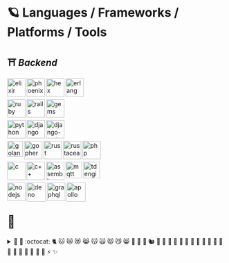 <!--
**aBaiLinrun/aBaiLinrun** is a ✨ _special_ ✨ repository because its `README.md` (this file) appears on your GitHub profile.

### Hi there 👋

Here are some ideas to get you started:

- 🔭 I’m currently working on ...
- 🌱 I’m currently learning ...
- 👯 I’m looking to collaborate on ...
- 🤔 I’m looking for help with ...
- 💬 Ask me about ...
- 📫 How to reach me: ...
- 😄 Pronouns: ...
- ⚡ Fun fact: ...

# Status

<img align="left" src="https://github-readme-stats.vercel.app/api/?username=aBaiLinrun&include_all_commits=true&count_private=true&show_icons=true&theme=onedark" />

<br /><br /><br />

<img align="left" src="https://github-readme-stats.vercel.app/api/top-langs/?username=aBaiLinrun&include_all_commits=true&langs_count=8&count_private=true&show_icons=true&theme=onedark" />

-->

# 🪐 Languages / Frameworks / Platforms / Tools <!-- ☄️ -->

## ⛩ _Backend_ <!-- 🗼 -->

<a href="https://elixir-lang.org" target="_blank" rel="noopener noreferrer">
  <img align="left" alt="elixir" height="42px" src="https://user-images.githubusercontent.com/38312944/140606330-8396333a-fc9e-442c-907d-13a94ee5686e.png" />
</a>

<a href="https://www.phoenixframework.org" target="_blank" rel="noopener noreferrer">
  <img align="left" alt="phoenix" height="42px" src="https://user-images.githubusercontent.com/38312944/140607082-6cff571e-4c84-404d-a5a0-da40d3c246b0.png" />
</a>

<a href="https://hex.pm" target="_blank" rel="noopener noreferrer">
  <img align="left" alt="hex" height="42px" src="https://user-images.githubusercontent.com/38312944/140612697-f60ee374-3e7d-4a06-97c5-194c28f6ed02.png" />
</a>

<a href="https://www.erlang.org" target="_blank" rel="noopener noreferrer">
  <img align="left" alt="erlang" height="42px" src="https://user-images.githubusercontent.com/38312944/140624241-79706995-ad59-4126-9608-e438f16762fd.png" />
</a>

<br /><br />

<a href="https://www.ruby-lang.org" target="_blank" rel="noopener noreferrer">
  <img align="left" alt="ruby" height="42px" src="https://user-images.githubusercontent.com/38312944/140607921-6807d127-5e05-4e67-bb0e-df9b6a179195.png" />
</a>

<a href="https://rubyonrails.org" target="_blank" rel="noopener noreferrer">
  <img align="left" alt="rails" height="42px" src="https://user-images.githubusercontent.com/38312944/140607165-44d87478-61cf-40f8-b037-8a1787ad1c6e.png" />
</a>

<a href="https://rubygems.org" target="_blank" rel="noopener noreferrer">
  <img align="left" alt="gems" height="42px" src="https://user-images.githubusercontent.com/38312944/140612711-1869228d-b40c-4d6a-9353-cd28bc873f9c.png" />
</a>

<br /><br />

<a href="https://www.python.org" target="_blank" rel="noopener noreferrer">
  <img align="left" alt="python" height="42px" src="https://user-images.githubusercontent.com/38312944/140606897-f461b853-f35e-4e83-8524-c39e35020199.png" />
</a>

<a href="https://www.djangoproject.com" target="_blank" rel="noopener noreferrer">
  <img align="left" alt="django" height="42px" src="https://user-images.githubusercontent.com/38312944/140607259-0d210743-1991-46e9-8066-2e09f01f187e.png" />
</a>

<a href="https://www.django-rest-framework.org" target="_blank" rel="noopener noreferrer">
  <img align="left" alt="django-rest" height="42px" src="https://user-images.githubusercontent.com/38312944/140611142-a8ee008f-6037-4a04-91bb-83823c95c3c5.png" />
</a>

<br /><br />

<a href="https://golang.org" target="_blank" rel="noopener noreferrer">
  <img align="left" alt="golang" height="36px" src="https://user-images.githubusercontent.com/38312944/140609645-7251e2bb-2c5f-4abf-8f46-2795e2ff4af5.png" />
  <img align="left" alt="gopher" height="42px" src="https://user-images.githubusercontent.com/38312944/140609653-43a432e6-164c-4896-9e50-3d4311a56fb6.png" />
</a>

<a href="https://www.rust-lang.org" target="_blank" rel="noopener noreferrer">
  <img align="left" alt="rust" height="42px" src="https://user-images.githubusercontent.com/38312944/140609490-90f278ed-c52b-4851-aba7-5190a8512fec.png" />
  <img align="left" alt="rustacean" height="42px" src="https://user-images.githubusercontent.com/38312944/140609512-74c6067f-6969-4375-a8ef-989980058313.png" />
</a>

<a href="https://www.php.net" target="_blank" rel="noopener noreferrer">
  <img align="left" alt="php" height="42px" src="https://user-images.githubusercontent.com/38312944/140609474-e6af14a0-6573-4db8-8e98-5dc311b483df.png" />
</a>

<br /><br />

<a href="https://www.iso.org/standard/74528.html" target="_blank" rel="noopener noreferrer">
  <img align="left" alt="c" height="42px" src="https://user-images.githubusercontent.com/38312944/140609919-3974dd99-af47-4362-ab51-ba35d7630c96.png" />
</a>

<a href="https://isocpp.org" target="_blank" rel="noopener noreferrer">
  <img align="left" alt="c++" height="42px" src="https://user-images.githubusercontent.com/38312944/140609929-9b929294-dc0c-4992-8c12-9c72cd7a62c5.png" />
</a>

<a href="https://en.wikipedia.org/wiki/Assembly_language" target="_blank" rel="noopener noreferrer">
  <img align="left" alt="assembly" height="42px" src="https://user-images.githubusercontent.com/38312944/140610078-71e1c7a1-96f5-4cee-b6b4-0b3b76983291.png" />
</a>

<a href="https://mqtt.org" target="_blank" rel="noopener noreferrer">
  <img align="left" alt="mqtt" height="38px" src="https://user-images.githubusercontent.com/38312944/140611844-403c6f35-6b47-4ec9-8733-bc6a5d729445.png" />
</a>

<a href="https://www.taosdata.com" target="_blank" rel="noopener noreferrer">
  <img align="left" alt="tdengine" height="38px" src="https://user-images.githubusercontent.com/38312944/140612142-fa04fcdf-daa3-47e8-bdfa-a9cdbbb68c69.png" />
</a>

<br /><br />

<a href="https://nodejs.org" target="_blank" rel="noopener noreferrer">
  <img align="left" alt="nodejs" height="42px" src="https://user-images.githubusercontent.com/38312944/140609061-9dc026d8-947a-4089-9cc8-a6b41b7f875b.png" />
</a>

<a href="https://deno.land" target="_blank" rel="noopener noreferrer">
  <img align="left" alt="deno" height="44px" src="https://user-images.githubusercontent.com/38312944/140609069-9d7844ee-afba-4885-b895-b98dcd4e23f3.png" />
</a>

<a href="https://graphql.org" target="_blank" rel="noopener noreferrer">
  <img align="left" alt="graphql" height="42px" src="https://user-images.githubusercontent.com/38312944/140615083-ba525895-3043-4014-b4e5-9a85f38cb3f8.png" />
</a>

<a href="https://www.apollographql.com" target="_blank" rel="noopener noreferrer">
  <img align="left" alt="apollo" height="44px" src="https://user-images.githubusercontent.com/38312944/140615088-7d88c33e-e5f3-4dfa-918d-9f9060cbacbc.png" />
</a>

<br /><br />

# 🗼 

<details>
  <summary> 🧧 🏮 :octocat: 🐈‍ 🐱 😿 😻 😹 😽 🙀 😾 😼 😸 🦊 🐯 🦁 🐿 🐙 🐇 🐰 🦑 🐁 🐹 🦀 🦄 🐡 🐋 🐳 🐘 🦕 🐾 🦎 🦋 🐣 🐥 🐤 ⚡️ ✨</summary>
  <br />

  <details>
    <summary>the story of mine: </summary>
    🧮 🩹 🧑 🚡 ✈️ ⚗️ 👽 🚑 🏺 ⚓ 👼 🐜 🍎 ♒ *️⃣ 🚛 🛰️ 👟 🏧 :atom: ⚛️ 🧑‍🚀 🛺 🥑 🪓 👶 🍼 🚼 🥓 🦡 🏸 🥯 🛄 🥖 ⚖️ 🩰 🎈 🗳️ 🎍 🍌 🪕 🏦 📊 💈 ⚾ :basecamp: :basecampy: 🧺 🏀 🦇 🛀 🛁 🔋 🎋 🏖️ 🐻 🦫 🛏️ 🐝 🍺 🍻 🪲 🔔 🧃 🚴 🚲 🚴‍♂️ 🚴‍♀️ 👙 🧢 🧢 ☣️ 🐦 🎂 🐗 ⛵ 💣 🦴 📖 🔖 📑 📚 💥 👢 💐 🏹 🙇‍♂️ 🙇‍♀️ 🥣 🎳 :bowtie: 🥊 🧠 🍞 🤱 🧱 🌉 💼 🥦 💔 🧹 💡 🌯 🚌 🕴️ 🚏 👤 👥 🚐 🚍 🚎 🧈 🌵 🍰 🤙 📲 🐫 📷 📸 🏕️ 🕯️ 🍬 🥫 🛶 🚗 🚙 🗃️ 📇 🗂️ 🎠 🥕 💳 💿 ⛓️ 🪑 🍾 🧀 🍒 🌸 ♟️ 🌰 🚸 🐿️ 🍫 🥢 ⛪ 🎪 🌇 🌆 🏙️ 🗜️ 👏 🎬 🧗 🧗‍♂️ 🧗‍♀️ 🥂 📕 🔐 🌂 ☁️ 🌤️ 🤡 🧥 🍸 🥥 ☕ ⚰️ 🥶 💥 ☄️ 🧭 💻 🖱️ 🖥️ 🎊 🚧 🏗️ 👷 👷‍♂️ 👷‍♀️ 🎛️ 🏪 🧑‍🍳 🍪 👮 🌽 🛋️ 👫 💑 👩‍❤️‍💋‍👨 🐮 🐄 🤠 🦀 🖍️ 🌙 🦗 🏏 🐊 🥐 🤞 🎌 ⚔️ 👑 🔮 🥒 🥤 🧁 💘 🥌 ➰ 🍛 🍮 🥩 🌀 🗡️ 💃 🍡 🕶️ 🎯 💨 🐪 🌳 🦌 🏬 🏚️ 🏜️ 🏝️ 🕵️ 💠 🤿 🪔 💫 🧬 🎎 🐬 🚪 🍩 🕊️ 🐉 🐲 👗 🤤 🩸 💧 🥁 🛢️ 🦆 🥟 📀 🥪 🦅 👂 🦻 🌍 🥚 🍆 🔌 :electron: 🐘 🧝 🧝‍♀️ 📧 ✉️ 📩 💶 🏰 🏤 🇪🇺 🌲 ❗ 🤯 😑 👁️ 👁️‍🗨️ 👓 👀 🤧 🤦 👊 🏭 🧑‍🏭 🧚 🧚‍♂️ 🧚‍♀️ 🍂 🧆 🧑‍🌾 📠 :feelsgood: 🐾 🕵️‍♀️ 🎡 ⛴️ 🔥 🚒 🧯 🧨 🧑‍🚒 🎆 👨‍🚒 👩‍🚒 🌙 🌓 🌛 🌕 🌝 🌗 🌜 🌔 🥮 🌑 🌚 🌘 🌖 🌒 🌔 🐡 🐟 🍥 🎣 🐠 ✊ 🎏 🦩 🔦 🥿 ⚜️ 🛬 🛫 🐬 💾 🎴 🥏 🛸 🦶 🏈 👣 🍴 🥠 ⛲ 🖋️ 🍀 🦊 🍳 🍤 🍟 🐸 🖕 ⚱️ 🗻 🥬 🎲 🧄 ⚙️ 💎 🧞 🧞‍♂️ 🧞‍♀️ 👻 🎁 💝 🦒 👧 🌐 🧤 🥅 🐐 🥽 ⛳ 🏌️ 🦍 👺 🍇 🥗 💂 💂‍♂️ 💂‍♀️ 🎸 🔫 💇 🍔 🔨 ⚒️ 🛠️ 🐹 ☘️ 👜 🤾 💩 #️⃣ 🧑‍⚕️ 🙉 ❤️ 💟 💗 😘 ❗ ❣️ ➖ ✖️ ➕ 🦔 🚁 🌿 👠 🌺 🔆 🥾 🛕 🦛 🎣 🀄 🔪 🕳️ 🍯 🐝 🐴 🏇 📯 🐎 🩳 🏥 🌶️ 🌭 🏨 ♨️ 🏩 ⌛ ⏳ 🏚️ 🏠 🏡 🏘️ 📌 📍 🤗 😯 🪂 🏆 🍨 🧊 🏒 ⛸️ 🍦 🆔 🉐 👿 😇 📥 📨 ♾️ 💁 ℹ️ 📱 🥝 🔯 🪔 🎃 🏯 👺 👹 👖 🧩 🕹️ 🧑‍⚖️ 🤹 🕋 🦘 :neckbeard: 🖲️ 🔑 ⌨️ 🔟 🪁 🧎‍♂️ 🧎 🧎‍♀️ 🔪 🐨 🌌 🗼 🥼 🏷️ 🥍 🧆 🎏 🐞 🏮 🦙 💡 🏑 🛅 🤛 🗨️ 👈 🦵 🍋 🐆 🎚️ 🧴 💌 :trollface: 🐺 🛎️ 🚈 🔗 🦁 👄 💄 🍭 🧘 🦞 🔒 🔏 ➿ 🔊 📢 🤟 🔅 ⛽ 🕰️ 🎎 💗 🔣 💞 🤥 🔍 🧙 🧙‍♂️ 🧙‍♀️ 👨‍🎨 👨‍🚀 👨‍🌾 👨‍⚕️ 👨‍🦯 🍊 🥭 👞 🕰️ 🦽 💆 💆‍♂️ 💆‍♀️ 🧜‍♀️ 🧜‍♂️ 🧉 🍖 👨‍🔧 🧑‍🔧 🦾 🦿 👩‍🔧 🎖️ 🏅 ⚕️ 📣 🍈 📝 🤼‍♂️ 🕎 🚹 🍜 🤘 🚇 🦠 🇫🇲 🎤 🔬 🎙️ 🖕 🥛 🌌 🚐 💽 📴 🤑 💸 💰 🐒 🐵 🧐 🚝 🎓 🕌 🦟 👨‍🦼 🛥️ 🛵 🏍️ 🦼 🛣️ 🚂 🗻 ⛰️ 🚠 🚞 🏔️ 🌄 🐭 🐁 🎥 🗿 🏺 🤶 🩱 🤲 🇧🇲 💪 🍄 🎹 🎵 🎼 😒 🔇 🧿 💅 📛 🤢 👔 🤓 🙅‍♂️ 🙅 🙅‍♀️ 🌃 🪕 🛶 😶 👘 🥾 🛴 👃 📓 📔 🎶 🗒️ 🌇 🌅 🌄 🍱 🔩 🥜 🧧 👾 📉 🤪 🚘 🌊 :octocat: 🐙 🍢 🥿 👞 👞 👟 🩰 🏢 🧑‍💼 ☣️ 🛢️ ✴️ 📽️ 🈁 🆗 👌 🙆‍♂️ 🙆 🙆‍♀️ 🗝️ 🧓 👴 👵 🕉️ 🧅 🦴 1️⃣ 🩱 🚘 🚍 🚔 🚖 📖 📂 👐 😮 ☂️ 🍊 🦧 📙 🦦 📤 🦉 🐂 🦪 🥴 📰 🗞️ 📎 🖇️ 🧻 📦 📄 📃 📟 🍝 🖌️ 🌴 🤲 🥞 🐼 🗾 🥘 ⛱️ 🦜 🪂 〽️ ⛅ 🥳 🛳️ 🛂 ♟️ 🐾 📋 🧁 🍿 🍑 🦚 🥜 🍐 🙊 🖊️ 📝 ✏️ 🐧 😔 🧑‍🤝‍🧑 🎭 😣 🧑‍🦲 🧔 🤺 👰 🧖 💁 ⛏️ 🥧 🐷 🐖 🐽 💊 🧑‍✈️ 👩‍✈️ 🤏 🍍 🏓 📌 📍 🧷 🦂 🏴‍☠️ ♓ 🍕 🍽️ 🥺 🐿️ 🥣 😞 🏤 🚓 🐩 💩 🥄 🍿 🏣 📯 📮 🚩 🥔 🍠 👝 🍗 💷 😡 😾 🤐 🙏 📿 🤰 🥨 🤴 👸 🖨️ 🦯 👩‍🦯 🚁 👊 👛 📌 📈 ⏱️ 💾 😪 ❓ 🦀 🐰 🐇 🦝 🐎 🏎️ 📻 🔘 ☢️ 😡 🚈 🚝 🚞 🚃 🛤️ 🚟 🌈 🏳️‍🌈 🤨 🖼️ 🐏 🍜 🚊 🐀 🪒 🧾 ♻️ 📞 🚗 🧧 ☺️ 😌 🥖 🎗️ ⛑️ 🥨 ㊙️ 🇷🇪 🎆 🦖 ❕ ❔ 🇻🇮 🦏 🔌 🎀 🍚 🌾 🍚 🍙 🍘 🎑 🗯️ 💍 🪐 🤖 🚀 🤣 🙄 🧻 🎢 👑 🐓 🌹 🏵️ 🚨 🎠 📍 🚣 🚣‍♂️ 🚣‍♀️ 🛩️ 🎽 🎨 🏉 🏃 🏃 🏃‍♂️ 🏃‍♀️ 🐕‍🦺 🔮 🍛 👩‍🏭 🧷 🦺 ⛵ 🍶 🧂 🥗 🖖 ☠️ ⚖️ 🧣 🏫 🎒 🧑‍🔬 ✂️ 👩‍🔬 🥏 🦂 😱 🙀 📜 👎 💺 🙈 🌱 🤳 🐕‍🦺 😆 :feelsgood: 🥘 ☘️ 🦈 🍧 🐑 🐚 🛡️ ⛩️ 🚢 :shipit: 👕 💩 🤫 🍣 👕 👞 👞 🛍️ 🛒 🩳 🚿 🍤 🦐 🤷 🤷‍♀️ 🤫 📶 🧑‍🎤 6️⃣ 🔯 🛑 🚟 👩‍🎤 🙃 *️⃣ 🧺 🏀 🛹 🎿 ⛷️ 💀 ☠️ 🦨 🗑️ 🛷 😴 😴 🛌 😪 🙁 🙂 🎚️ 🎰 🦥 🛩️ 😙 🙂 😄 😸 😃 😺 🥰 😈 😏 😼 😅 🚬 🏔️ 🐌 🐍 🤧 🏂 ❄️ ⛄ ☃️ 🧼 😭 ⚽ 🧦 🥎 🔜 🧔 🆘 🔉 🧍 👾 ♠️ 🍝 ❇️ 🎇 ✨ 💖 🔈 🗣️ 💬 🚤 :suspect: 🚟 🕷️ 🕸️ 🗓️ 🗒️ 🧽 🥄 🦑 🌼 🏟️ ⭐ 🍮 🌟 ☪️ ✡️ 🤩 🌠 🚉 🗽 🚂 🩺 🍲 🗑️ 😲 🚏 🏪 ⏱️ 📏 🚧 🏗️ 🍓 👩‍🚀 😛 😝 😜 🧑‍🎓 🎙️ 🥙 👩‍🎓 🌇 🌆 🕶️ ⛅ 🌥️ 🌦️ 🌤️ 🌞 🌻 😎 ☀️ 🌅 🌄 🦸 🦸‍♂️ 🦸‍♀️ 🦹 🦹‍♂️ 🦹‍♀️ 👍 🏄 🏄‍♂️ 🏄‍♀️ 🍣 🚟 🦢 😓 💦 😅 🍠 🩱 🩲 🏊 🏊‍♂️ 🏊‍♀️ 🕍 💉 🌮 🎉 🎋 🍊 ♉ 🚕 🌭 🍵 🧑‍🏫 👩‍🏫 🧑‍💻 🧸 ☎️ 📞 🔭 🎪 🎾 ⛺ 🧪 ☑️ 🎂 🌡️ 🤔 💭 🧵 🦷 👩‍⚕️ 🧕 👩‍🦯 👳‍♀️ 👚 🤐 🕹️ 🎫 🎟️ :bowtie: 👔 🛰️ 🐯 🐅 🚀 ⏲️ 😫 🏯 ™️ :atom: 🚽 🗼 🍅 👅 🧰 🦷 🔝 🎩 🌪️ 🚜 👣 💗 🚜 🚥 🚋 🚆 🚊 🚦 📐 🔱 😤 🎛️ 🚎 :trollface: 🏆 🍹 🐠 🚚 🎺 👕 🌵 🌷 🥃 🦃 🐢 📺 🤸 💕 🥨 ☔ 🔞 🦄 🔓 🆙 🙃 🩹 ✌️ 🧛 🧛‍♂️ 🧛‍♀️ 🚦 📼 📳 📹 🎮 🎻 ♍ 🌋 🏐 🤮 🆚 🖖 👋 〰️ 🧃 🇻🇦 🧇 🚶 🚶‍♂️ 🥣 🎳 🦉 🚶‍♀️ 🌘 🌖 ⚠️ 🗑️ ⌚ ⏱️ 🐃 🤽 🍉 🤽‍♀️ 👋 〰️ 😩 😰 💒 🏋️ 🏋️‍♂️ 🏋️‍♀️ 🚿 💮 🥀 🐡 🐡 🐟 🍥 🎣 🐠 🐳 🐋 ☸️ ♿ 🎡 🔳 🥀 🎐 🌬️ 🍷 😉 🧕 👩‍🦯 ⛄ ☃️ 🥱 🐺 🚺 🥴 🗺️ 😟 🔧 🤼 ✍️ 🥊 🗃️ 📇 🗂️ 💱 🦊 🥡 ❌ 🧶 🥱 💴 🪀 😋 🤪 ⚡ 🦓 0️⃣ 🤐 🧟 🧟‍♂️ 🧟‍♀️ 💤
  </details>

## 🎏 _Frontend_ <!-- 🎎 -->

<a href="https://www.typescriptlang.org" target="_blank" rel="noopener noreferrer">
  <img align="left" alt="typescript" height="42px" src="https://user-images.githubusercontent.com/38312944/140606619-2deb981a-1f71-4d98-9e49-feaee46d1178.png" />
</a>

<a href="https://www.ecma-international.org/publications-and-standards/standards/ecma-262" target="_blank" rel="noopener noreferrer">
  <img align="left" alt="javascript" height="42px" src="https://user-images.githubusercontent.com/38312944/140606718-32b56d86-2a7e-4776-91c3-eeb339407055.png" />
</a>

<a href="https://www.npmjs.com" target="_blank" rel="noopener noreferrer">
  <img align="left" alt="npm" height="42px" src="https://user-images.githubusercontent.com/38312944/140612783-f189de7d-d419-484c-97b1-7f73993bcf13.png" />
</a>

<br /><br />

<a href="https://reactjs.org" target="_blank" rel="noopener noreferrer">
  <img align="left" alt="react" height="42px" src="https://user-images.githubusercontent.com/38312944/140608184-ac4f8eb1-4dce-4ff0-b537-9dd1f846c56c.png" />
</a>

<a href="https://redux.js.org" target="_blank" rel="noopener noreferrer">
  <img align="left" alt="redux" height="42px" src="https://user-images.githubusercontent.com/38312944/140608224-df9e751a-af8b-4d58-8043-a43c151b4660.png" />
</a>

<a href="https://redux-saga.js.org" target="_blank" rel="noopener noreferrer">
  <img align="left" alt="redux-saga" height="42px" src="https://user-images.githubusercontent.com/38312944/140608192-ba603f96-eff3-4756-93eb-814b4a71f068.png" />
</a>

<br /><br />

<a href="https://vuejs.org" target="_blank" rel="noopener noreferrer">
  <img align="left" alt="vuejs" height="42px" src="https://user-images.githubusercontent.com/38312944/140608825-c794fe64-1819-48e8-a136-78ceb065c329.png" />
</a>

<a href="https://nuxtjs.org" target="_blank" rel="noopener noreferrer">
  <img align="left" alt="nuxt" height="42px" src="https://user-images.githubusercontent.com/38312944/140608306-bfeb933d-3bc3-4a16-b66d-520a3fe3e126.png" />
</a>

<a href="https://nextjs.org" target="_blank" rel="noopener noreferrer">
  <img align="left" alt="nextjs" height="42px" src="https://user-images.githubusercontent.com/38312944/140608270-67752b2c-1bb5-4df1-9262-ddd1e26b7124.png" />
</a>

<br /><br />

<a href="https://svelte.dev" target="_blank" rel="noopener noreferrer">
  <img align="left" alt="svelte" height="42px" src="https://user-images.githubusercontent.com/38312944/140608325-89b90d3a-eeda-478c-b3d7-08e8c5d66912.png" />
</a>

<a href="https://elm-lang.org" target="_blank" rel="noopener noreferrer">
  <img align="left" alt="elm" height="42px" src="https://user-images.githubusercontent.com/38312944/140625556-1f60563e-563a-4ac0-8c26-6842015a0d3e.png" />
</a>

<br /><br /><br />

<!-- ###### 🐶 🐕 🐩 🦮 🐕‍🦺 🐺 🐗 -->

## 🎐 _Application_ <!-- 🎈 -->

<a href="https://kotlinlang.org" target="_blank" rel="noopener noreferrer">
  <img align="left" alt="kotlin" height="36px" src="https://user-images.githubusercontent.com/38312944/140609307-0f8832f1-5dfb-46d0-b841-2fe1b9372c7f.png" />
</a>

<a href="https://www.swift.org" target="_blank" rel="noopener noreferrer">
  <img align="left" alt="swift" height="42px" src="https://user-images.githubusercontent.com/38312944/140609298-524cd1d9-04e8-4fbb-a68b-d64d54ad92ff.png" />
</a>

<br /><br /><br />

<!-- ###### 🐱 🐈 🐯 🐅 🐆 🦁 🦊 🐻 🐼 🐨 -->

## 📦 _Database_ <!-- ⚰️ -->

<a href="https://www.mongodb.com" target="_blank" rel="noopener noreferrer">
  <img align="left" alt="mongodb" height="42px" src="https://user-images.githubusercontent.com/38312944/140611635-61b22261-e7a9-4f0c-a682-3d7b2a74759b.png" />
</a>

<a href="https://www.mangodb.io" target="_blank" rel="noopener noreferrer">
  <img align="left" alt="mangodb" height="42px" src="https://user-images.githubusercontent.com/38312944/140624941-d7100162-6028-4fa4-b1b5-dd7d80e337b8.jpeg" />
</a>

<a href="https://redis.io" target="_blank" rel="noopener noreferrer">
  <img align="left" alt="redis" height="42px" src="https://user-images.githubusercontent.com/38312944/140629056-3a154676-5dfb-40c5-ab9c-5db8b89e687f.png" />
</a>

<a href="https://www.mysql.com" target="_blank" rel="noopener noreferrer">
  <img align="left" alt="mysql" height="42px" src="https://user-images.githubusercontent.com/38312944/140624956-0c62fb3a-af94-4be6-a5f4-8ad4399631de.png" />
</a>

<a href="https://www.postgresql.org" target="_blank" rel="noopener noreferrer">
  <img align="left" alt="postgresql" height="42px" src="https://user-images.githubusercontent.com/38312944/140611759-244f85c8-c0e3-45bf-a736-f2c715a557a5.png" />
</a>

<br /><br /><br />

<!-- ###### 🐭 🐹 🐁 🐀 🍏 🍎 🍐 🍊 🍋 🍌 🍉 🍇 🍓 🍈 🍒 🍑 🥭 🍍 🥥 🥝 -->

## 🕋 _Cloud Data Warehouse & Hosting & ETL(Extract,Transform,Load)_

<a href="https://clickhouse.com" target="_blank" rel="noopener noreferrer">
  <img align="left" alt="clickhouse" height="35px" src="https://user-images.githubusercontent.com/38312944/140630994-cd23f261-6f8b-4e00-b386-680f8ec9214e.png" />
</a>

<a href="https://www.snowflake.com" target="_blank" rel="noopener noreferrer">
  <img align="left" alt="snowflake" height="35px" src="https://user-images.githubusercontent.com/38312944/140630962-c6882122-a7d1-414b-b515-7ac9d575ec52.png" />
</a>

<a href="https://pingcap.com" target="_blank" rel="noopener noreferrer">
  <img align="left" alt="tidb" height="35px" src="https://user-images.githubusercontent.com/38312944/140631071-4172c381-0546-4e33-99b2-b9fdaf3cda4d.png" />
</a>

<a href="https://panoply.io" target="_blank" rel="noopener noreferrer">
  <img align="left" alt="panoply" height="35px" src="https://user-images.githubusercontent.com/38312944/140631485-37d01bfc-202a-4929-9801-1f9bbbf307d1.png" />
</a>

<a href="https://www.digitalocean.com" target="_blank" rel="noopener noreferrer">
  <img align="left" alt="digitalocean" height="35px" src="https://user-images.githubusercontent.com/38312944/140631157-35197550-0980-4587-8f28-b34d46a7996b.png" />
</a>

<br /><br /><br />

<!-- ###### 🐰 🐇 🍅 🍆 🥑 🥦 🥬 🥒 🌶 🌽 🥕 🧄 🧅 🥔 🍠 -->

## 👁️‍🗨️ _Data Anslytics & Visualization_ <!-- 🔮 -->

<a href="https://julialang.org" target="_blank" rel="noopener noreferrer">
  <img align="left" alt="julia" height="42px" src="https://user-images.githubusercontent.com/38312944/140623466-355f8823-a80c-434a-9f9a-61a9f3050c47.png" />
</a>

<a href="https://www.r-project.org" target="_blank" rel="noopener noreferrer">
  <img align="left" alt="r" height="42px" src="https://user-images.githubusercontent.com/38312944/140609897-aeae4f6e-08f2-4b0c-98af-cd898c367780.png" />
</a>

<a href="https://www.python.org" target="_blank" rel="noopener noreferrer">
  <img align="left" alt="python" height="42px" src="https://user-images.githubusercontent.com/38312944/140606897-f461b853-f35e-4e83-8524-c39e35020199.png" />
</a>

<a href="https://pandas.pydata.org/" target="_blank" rel="noopener noreferrer">
  <img align="left" alt="pandas" height="42px" src="https://user-images.githubusercontent.com/38312944/140628640-85f7d66f-37d7-45bb-89af-79d65cdbf6dd.png" />
</a>

<a href="https://jupyter.org" target="_blank" rel="noopener noreferrer">
  <img align="left" alt="jupyter" height="42px" src="https://user-images.githubusercontent.com/38312944/140628212-df4d448e-00f9-46e7-9b5c-5a1c75be28a7.png" />
</a>

<a href="https://www.mathworks.com/products/matlab.html" target="_blank" rel="noopener noreferrer">
  <img align="left" alt="matlab" height="42px" src="https://user-images.githubusercontent.com/38312944/140627661-acf20929-8b41-47ce-af3d-6d60b19b4332.png" />
</a>

<br /><br />

<a href="https://cloud.google.com/bigquery" target="_blank" rel="noopener noreferrer">
  <img align="left" alt="big-query" height="42px" src="https://user-images.githubusercontent.com/38312944/140611515-f0eb58d3-56e8-4b57-b97d-20e9c6c465a5.png" />
</a>

<a href="https://www.elastic.co" target="_blank" rel="noopener noreferrer">
  <img align="left" alt="elasticsearch" height="42px" src="https://user-images.githubusercontent.com/38312944/140611519-b7c5345e-55f2-40f1-b12d-2d1a65f00cc8.png" />
</a>

<a href="https://www.metabase.com" target="_blank" rel="noopener noreferrer">
  <img align="left" alt="metabase" height="42px" src="https://user-images.githubusercontent.com/38312944/140614340-3ce4dedd-328d-4684-acce-01e71fab529a.png" />
</a>

<br /><br /><br />

<!-- ###### 🐷 🐖 🐽 🐴 🦄 🐎 🦓 🐮 🐃 🐂 🐄 🐏 🐑 🐐 🦙 🦌 -->

## 👾 _Machine Learning_ 🔮🧙🏼‍♂️⚗️

<a href="https://scikit-learn.org" target="_blank" rel="noopener noreferrer">
  <img align="left" alt="scikit-learn" height="42px" src="https://user-images.githubusercontent.com/38312944/140610144-558e29ba-4c3f-413d-83e8-e63e0d6793bf.png" />
</a>

<a href="https://www.tensorflow.org" target="_blank" rel="noopener noreferrer">
  <img align="left" alt="tensorflow" height="42px" src="https://user-images.githubusercontent.com/38312944/140628467-d83aeaa1-7cba-44b0-ac69-f462ced13f04.png" />
</a>

<a href="https://pytorch.org" target="_blank" rel="noopener noreferrer">
  <img align="left" alt="pytorch" height="42px" src="https://user-images.githubusercontent.com/38312944/140628469-8fb7aac0-02aa-4ef9-98b5-7ba4a2ddfa38.png" />
</a>

<a href="https://keras.io" target="_blank" rel="noopener noreferrer">
  <img align="left" alt="keras" height="42px" src="https://user-images.githubusercontent.com/38312944/140628505-0acd771b-ca23-40d3-ab40-fe4aa280fba5.png" />
</a>

<br /><br />

<a href="https://xgboost.ai" target="_blank" rel="noopener noreferrer">
  <img align="left" alt="xgboost" height="42px" src="https://user-images.githubusercontent.com/38312944/140628547-02882e25-2c3c-4a48-a003-aa1be4e3d855.png" />
</a>

<a href="https://lightgbm.readthedocs.io/en/latest" target="_blank" rel="noopener noreferrer">
  <img align="left" alt="lightgbm" height="42px" src="https://user-images.githubusercontent.com/38312944/140628585-6c6012cf-2110-4815-951b-b24bb88c2508.png" />
</a>

<a href="https://radimrehurek.com/gensim" target="_blank" rel="noopener noreferrer">
  <img align="left" alt="gensim" height="42px" src="https://user-images.githubusercontent.com/38312944/140628798-d89f495c-9a47-4948-ad68-3f6a3c75bab3.png" />
</a>

<a href="https://spacy.io" target="_blank" rel="noopener noreferrer">
  <img align="left" alt="spacy" height="42px" src="https://user-images.githubusercontent.com/38312944/140628801-de5ae861-e20f-4090-8a28-5b66dfe7d190.png" />
</a>

<br /><br /><br />

<!-- ###### 🦝 🦨 🦡 🦦 🦥 🐿 🦔 🐾 -->

## 🧬 _Container Orchestration & Configuration Automation_

<a href="https://www.terraform.io" target="_blank" rel="noopener noreferrer">
  <img align="left" alt="terraform" height="42px" src="https://user-images.githubusercontent.com/38312944/140612304-4177d615-efdf-4c3f-a68c-e6da6e6c01ee.png" />
</a>

<a href="https://kubernetes.io" target="_blank" rel="noopener noreferrer">
  <img align="left" alt="kubernetes" height="42px" src="https://user-images.githubusercontent.com/38312944/140610611-3ece05a9-3c75-43bc-a7d2-9c81df67c404.png" />
</a>

<a href="https://helm.sh" target="_blank" rel="noopener noreferrer">
  <img align="left" alt="helm" height="42px" src="https://user-images.githubusercontent.com/38312944/140612676-517b908b-5f3b-4824-927b-3f6b4ccd7c0a.png" />
</a>

<a href="https://www.docker.com" target="_blank" rel="noopener noreferrer">
  <img align="left" alt="docker" height="42px" src="https://user-images.githubusercontent.com/38312944/140610635-a02899e5-4b74-42b5-91aa-c625adbd9874.png" />
</a>

<br /><br /><br />

<!-- ###### 🐘 🦛 🦏 🐪 🐫 🦒 🦘 -->

## 🗻 _Cloud Infrastructure_ ☁️

<a href="https://aws.amazon.com" target="_blank" rel="noopener noreferrer">
  <img align="left" alt="aws" height="35px" src="https://user-images.githubusercontent.com/38312944/140612998-5c976740-dedc-471b-9b36-64a7759e0421.png" />
  <img align="left" alt="amazon-web-services" height="35px" src="https://user-images.githubusercontent.com/38312944/140613393-e6da5736-18f9-4271-a765-fdf436d80d6b.png" />
</a>

<a href="https://azure.microsoft.com" target="_blank" rel="noopener noreferrer">
  <img align="left" alt="azure" height="35px" src="https://user-images.githubusercontent.com/38312944/140613336-65848346-02a6-483e-a375-2524331d8ec1.png" />
</a>

<a href="https://cloud.google.com/gcp" target="_blank" rel="noopener noreferrer">
  <img align="left" alt="gcp" height="35px" src="https://user-images.githubusercontent.com/38312944/140612996-583799dc-956a-465a-9b47-f83ebaeed1c7.png" />
</a>

<br /><br /><br />

<!-- ###### 🐵 🙈 🙉 🙊 🐒 🦍 🦧 -->

## 🏗️ _CI/CD & Building & Testing & Deploying & Automation_

<a href="https://www.jenkins.io" target="_blank" rel="noopener noreferrer">
  <img align="left" alt="jenkins" height="35px" src="https://user-images.githubusercontent.com/38312944/140616580-40270d36-6189-4305-b0e7-3e95cb561fab.png" />
</a>

<a href="https://circleci.com" target="_blank" rel="noopener noreferrer">
  <img align="left" alt="cicleci" height="35px" src="https://user-images.githubusercontent.com/38312944/140613594-024814a0-49c8-4c95-b23f-ef2efa1e62c2.png" />
</a>

<br /><br /><br />

<!-- ###### 🐉 🐲 🦖 🦕 -->

## 🧪 _End2End Automation Testing_ 🧫

<a href="https://www.selenium.dev" target="_blank" rel="noopener noreferrer">
  <img align="left" alt="selenium" height="35px" src="https://user-images.githubusercontent.com/38312944/140626221-ea7e7a15-df8c-459c-bdb2-07e87a203b66.png" />
</a>

<a href="https://autify.com" target="_blank" rel="noopener noreferrer">
  <img align="left" alt="autify" height="35px" src="https://user-images.githubusercontent.com/38312944/140615903-49527775-2bd3-41d7-b3a5-86911bc7a70d.png" />
</a>

<a href="https://www.mabl.com" target="_blank" rel="noopener noreferrer">
  <img align="left" alt="mabl" height="35px" src="https://user-images.githubusercontent.com/38312944/140625207-b9de61f1-8cd8-407a-b3b0-f9b2edbda6bf.png" />
</a>

<br /><br /><br />

<!-- ###### 🦠🩸💉💊🩺🩹🕳🔬🧿🏺⚱️🚬🛡⚔️🗡🔪🪓⚙️🔩⛏🛠⚒🔨🔧🧰🔦🧨💣⛓🧱 -->

## 😈 _Chaos Engineering_ 👹 🎴

<a href="https://netflix.github.io/chaosmonkey" target="_blank" rel="noopener noreferrer">
  <img align="left" alt="chaosmonkey" height="35px" src="https://user-images.githubusercontent.com/38312944/140627401-8b059385-684f-4aea-b8a0-8b3e782a4a74.png" />
</a>

<a href="https://www.gremlin.com" target="_blank" rel="noopener noreferrer">
  <img align="left" alt="gremlin" height="35px" src="https://user-images.githubusercontent.com/38312944/140627406-f3cb9d06-04a6-48f6-828d-57fecd7620cc.png" />
</a>

<a href="https://chaos-mesh.org" target="_blank" rel="noopener noreferrer">
  <img align="left" alt="chaos-mesh" height="35px" src="https://user-images.githubusercontent.com/38312944/140627402-fdad6ecd-741c-4607-82e2-431cd1c63658.png" />
</a>

<br /><br />

<a href="https://litmuschaos.io" target="_blank" rel="noopener noreferrer">
  <img align="left" alt="litmuschaos" height="35px" src="https://user-images.githubusercontent.com/38312944/140627458-1e58223f-550a-487f-b29e-ce216ab23ed7.png" />
</a>

<a href="https://github.com/chaosblade-io/chaosblade" target="_blank" rel="noopener noreferrer">
  <img align="left" alt="chaosblade" height="35px" src="https://user-images.githubusercontent.com/38312944/140627475-e732a4ae-99a9-4486-be14-e6e84c864b76.png" />
</a>

<a href="https://istio.io" target="_blank" rel="noopener noreferrer">
  <img align="left" alt="istio" height="35px" src="https://user-images.githubusercontent.com/38312944/140627521-c14e69d9-e378-4a9f-96de-58340111d054.png" />
</a>

<br /><br />

<a href="https://www.robustintelligence.com" target="_blank" rel="noopener noreferrer">
  <img align="left" alt="robust-intelligence" height="35px" src="https://user-images.githubusercontent.com/38312944/140616535-89c11331-e639-4cb4-ac60-23e2817ab53a.png" />
</a>

<br /><br /><br />

<!-- ###### 🦑 🦐 🦞 🦀 🐡 🐠 🐟 🐬 🐳 🐋 🦈 -->

## :octocat: _git & Repository_ 🐈🙀🐙 🦊

<a href="https://git-scm.com" target="_blank" rel="noopener noreferrer">
  <img align="left" alt="git" height="35px" src="https://user-images.githubusercontent.com/38312944/140626746-5687dcd9-f3e5-4eed-aaee-c417901deb59.png" />
</a>

<a href="https://www.github.com" target="_blank" rel="noopener noreferrer">
  <img align="left" alt="github" height="35px" src="https://user-images.githubusercontent.com/38312944/140626663-d358846e-0259-428b-ac30-ad1d2166f38a.png" />
</a>

<a href="https://about.gitlab.com" target="_blank" rel="noopener noreferrer">
  <img align="left" alt="gitlab" height="35px" src="https://user-images.githubusercontent.com/38312944/140626664-27c13aa2-2775-40ad-a4ef-8ff3261ed746.png" />
</a>

<br /><br /><br />

<!-- ###### 🐝 🐛 🦋 🐌 🐞 🐜 🦟 🦗 🕷 🕸 -->

## 🐧 _Linux Distribution_ 🐮

<a href="https://www.kernel.org" target="_blank" rel="noopener noreferrer">
  <img align="left" alt="linux" height="42px" src="https://user-images.githubusercontent.com/38312944/140623830-2937df42-2034-4c8d-baf6-5f10e6948e26.jpeg" />
</a>

<a href="https://www.linuxfromscratch.org" target="_blank" rel="noopener noreferrer">
  <img align="left" alt="linux-from-scratch" height="42px" src="https://user-images.githubusercontent.com/38312944/140623686-01036bf5-11c2-407f-bbac-66dfcbcd29ba.png" />
</a>

<a href="https://www.debian.org" target="_blank" rel="noopener noreferrer">
  <img align="left" alt="debian" height="42px" src="https://user-images.githubusercontent.com/38312944/140623836-236dd945-95d0-495e-b856-d85d61e58ac1.png" />
</a>

<a href="https://ubuntu.com" target="_blank" rel="noopener noreferrer">
  <img align="left" alt="ubuntu" height="42px" src="https://user-images.githubusercontent.com/38312944/140623838-29d1e4a7-3ae5-4102-9402-db4c831c64ed.png" />
</a>

<a href="https://www.gentoo.org" target="_blank" rel="noopener noreferrer">
  <img align="left" alt="gentoo" height="42px" src="https://user-images.githubusercontent.com/38312944/140623844-93928fb2-b16c-4578-b091-e9a61bd7daa7.png" />
</a>

<a href="https://archlinux.org" target="_blank" rel="noopener noreferrer">
  <img align="left" alt="arch" height="42px" src="https://user-images.githubusercontent.com/38312944/140623848-587eb02d-ecc8-496c-bbb4-95329bdb2ea0.png" />
</a>

<br /><br /><br />

<!-- ###### 🐔 🐧 🐦 🐤 🐣 🐥 🦆 🦅 🦉 🐓 🦃 🦚 🦜 🦢 🦩 🕊 🦇 -->

## 🤖 _Robotics & Interactive Art_ 🗿

<a href="https://www.ros.org" target="_blank" rel="noopener noreferrer">
  <img align="left" alt="ros" height="42px" src="https://user-images.githubusercontent.com/38312944/140623533-0f885b5b-eeec-4ef0-b3b8-6617944cdc6e.png" />
</a>

<a href="https://www.raspberrypi.org" target="_blank" rel="noopener noreferrer">
  <img align="left" alt="raspberry-pi" height="42px" src="https://user-images.githubusercontent.com/38312944/140625416-0cbb4192-b61a-47d6-9f99-0bbc9ec26d12.png" />
</a>

<a href="https://www.arduino.cc" target="_blank" rel="noopener noreferrer">
  <img align="left" alt="arduino" height="42px" src="https://user-images.githubusercontent.com/38312944/140623540-c3582617-f61f-40af-9531-2c1315075a06.png" />
</a>

<a href="https://microbit.org" target="_blank" rel="noopener noreferrer">
  <img align="left" alt="microbit" height="42px" src="https://user-images.githubusercontent.com/38312944/140623814-12dfebd5-99ee-4698-b631-c9cfd11a2bd2.png" />
</a>

<a href="https://scratch.mit.edu" target="_blank" rel="noopener noreferrer">
  <img align="left" alt="scratch" height="42px" src="https://user-images.githubusercontent.com/38312944/140623558-677019ea-a7f9-437d-b3c5-be0a97b128c5.png" />
</a>

<br /><br /><br />

<!-- ###### 🌵 🎍 🎋 🍂 🍁 🍄 🌸 🌼 🌻 -->

## 🗣 _Scrum & Team_ 👨‍💻🧑🏻‍💻👩🏻‍💻👨🏻‍💻 🚪

<a href="https://asana.com" target="_blank" rel="noopener noreferrer">
  <img align="left" alt="asana" height="25px" src="https://user-images.githubusercontent.com/38312944/140613752-9cad24e4-7ee7-4ea6-9b91-0dd41dfa418d.png" />
</a>

<a href="https://www.atlassian.com/software/jira" target="_blank" rel="noopener noreferrer">
  <img align="left" alt="jira" height="25px" src="https://user-images.githubusercontent.com/38312944/140614036-0db32654-8723-4e44-ae75-059510fd25d0.png" />
</a>

<a href="https://www.atlassian.com/software/confluence" target="_blank" rel="noopener noreferrer">
  <img align="left" alt="confluence" height="25px" src="https://user-images.githubusercontent.com/38312944/140614771-ce4c4f70-930d-420e-a487-9971782b9ba0.png" />
</a>

<a href="https://www.redmine.org" target="_blank" rel="noopener noreferrer">
  <img align="left" alt="redmine" height="25px" src="https://user-images.githubusercontent.com/38312944/140626652-b37c0f75-8b58-48ee-952d-4020b145f5cf.png" />
</a>

<br /><br />

<a href="https://slack.com" target="_blank" rel="noopener noreferrer">
  <img align="left" alt="slack" height="35px" src="https://user-images.githubusercontent.com/38312944/140613974-795144a7-c7c4-4230-8877-226ac2d5ffda.png" />
</a>

<a href="https://www.microsoft.com/en-us/microsoft-teams/group-chat-software" target="_blank" rel="noopener noreferrer">
  <img align="left" alt="teams" height="35px" src="https://user-images.githubusercontent.com/38312944/140613978-8f8f3359-61c7-4f65-9c40-1182eb606e0d.png" />
</a>

<a href="https://www.notion.so" target="_blank" rel="noopener noreferrer">
  <img align="left" alt="notion" height="35px" src="https://user-images.githubusercontent.com/38312944/140614012-436134ce-7f0f-4985-8e4a-b329a9f4caea.png" />
</a>

<a href="https://www.glean.com" target="_blank" rel="noopener noreferrer">
  <img align="left" alt="glean" height="35px" src="https://user-images.githubusercontent.com/38312944/140615699-03ff87a6-eec5-45cc-b89a-a06af1177206.png" />
</a>

<br /><br /><br />

<!-- ###### 🌈 🌞 🌝 🌛 🌜 🌚 🌕 🌖 🌗 🌘 🌑 🌒 🌓 🌔 🌙 🌎 🌍 🌏 🪐 💫 ⭐️ 🌟 ✨ ⚡️ ☄️ 💥 🔥 🌪 -->

## :atom: _Editor_ 📝📜📄  

<a href="https://code.visualstudio.com" target="_blank" rel="noopener noreferrer">
  <img align="left" alt="vscode" height="42px" src="https://user-images.githubusercontent.com/38312944/140616199-61ec4d02-98e2-4c6e-a4b5-d2e10f75d149.png" />
</a>

<a href="https://www.vim.org" target="_blank" rel="noopener noreferrer">
  <img align="left" alt="vim" height="42px" src="https://user-images.githubusercontent.com/38312944/140616210-642e6f43-e958-486d-988f-43b3b71aaf2a.png" />
</a>

<a href="https://www.gnu.org/software/emacs" target="_blank" rel="noopener noreferrer">
  <img align="left" alt="emacs" height="42px" src="https://user-images.githubusercontent.com/38312944/140623444-a5d2c4c9-92ba-4b6c-bfbb-4f8370a2667a.png" />
</a>

<br /><br />

</details>
